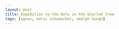 ```yaml
---
layout: post
title: Expedition to the Hole in the Gnarled Tree
tags: [agnes, edric schumacher, smalph bungo]
---
```

